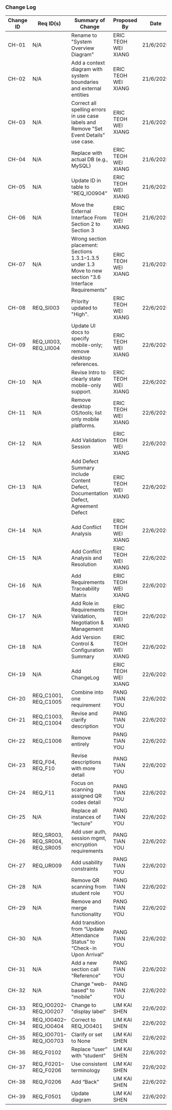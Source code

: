 ### Change Log

| **Change ID** | **Req ID(s)** | **Summary of Change** | **Proposed By** | **Date** | **Session ID** |
|----|----|----|----|----|----|
| CH-01 | N/A | Rename to "System Overview Diagram" | ERIC TEOH WEI XIANG | 21/6/2025 | VS-01 |
| CH-02 | N/A | Add a context diagram with system boundaries and external entities | ERIC TEOH WEI XIANG | 21/6/2025 | VS-01 |
| CH-03 | N/A | Correct all spelling errors in use case labels and Remove "Set Event Details" use case.| ERIC TEOH WEI XIANG | 21/6/2025 | VS-01 |
| CH-04 | N/A | Replace with actual DB (e.g., MySQL) | ERIC TEOH WEI XIANG | 21/6/2025 | VS-01 |
| CH-05 | N/A | Update ID in table to "REQ_IO0904" | ERIC TEOH WEI XIANG | 21/6/2025 | VS-01 |
| CH-06 | N/A | Move the External Interface From Section 2 to Section 3 | ERIC TEOH WEI XIANG | 21/6/2025 | VS-01 |
| CH-07 | N/A | Wrong section placement: Sections 1.3.1–1.3.5 under 1.3 Move to new section "3.6 Interface Requirements"  | ERIC TEOH WEI XIANG | 21/6/2025 | VS-01 |
| CH-08 | REQ_SI003 | Priority updated to "High".  | ERIC TEOH WEI XIANG | 22/6/2025 | VS-01 |
| CH-09 | REQ_UI003, REQ_UI004 | Update UI docs to specify mobile-only; remove desktop references. | ERIC TEOH WEI XIANG | 22/6/2025 | VS-01 |
| CH-10 | N/A | Revise Intro to clearly state mobile-only support. | ERIC TEOH WEI XIANG | 22/6/2025 | VS-01 |
| CH-11 | N/A | Remove desktop OS/tools; list only mobile platforms. | ERIC TEOH WEI XIANG | 22/6/2025 | VS-01 |
| CH-12 | N/A | Add Validation Session | ERIC TEOH WEI XIANG | 22/6/2025 | - |
| CH-13 | N/A | Add Defect Summary include Content Defect, Documentation Defect, Agreement Defect | ERIC TEOH WEI XIANG | 22/6/2025 | - |
| CH-14 | N/A | Add Conflict Analysis | ERIC TEOH WEI XIANG | 22/6/2025 | - |
| CH-15 | N/A | Add Conflict Analysis and Resolution | ERIC TEOH WEI XIANG | 22/6/2025 | - |
| CH-16 | N/A | Add Requirements Traceability Matrix | ERIC TEOH WEI XIANG | 22/6/2025 | - |
| CH-17 | N/A | Add Role in Requirements Validation, Negotiation & Management | ERIC TEOH WEI XIANG | 22/6/2025 | - |
| CH-18 | N/A | Add Version Control & Configuration Summary | ERIC TEOH WEI XIANG | 22/6/2025 | - |
| CH-19 | N/A | Add ChangeLog | ERIC TEOH WEI XIANG | 22/6/2025 | - |
| CH-20 | REQ_C1001, REQ_C1005 | Combine into one requirement | PANG TIAN YOU | 22/6/2025 | VS-01 |
| CH-21 | REQ_C1003, REQ_C1004 | Revise and clarify description | PANG TIAN YOU | 22/6/2025 | VS-01 |
| CH-22 | REQ_C1006 | Remove entirely | PANG TIAN YOU | 22/6/2025 | VS-01 |
| CH-23 | REQ_F04, REQ_F10 | Revise descriptions with more detail | PANG TIAN YOU | 22/6/2025 | VS-01 |
| CH-24 | REQ_F11 | Focus on scanning assigned QR codes detail | PANG TIAN YOU | 22/6/2025 | VS-01 |
| CH-25 | N/A | Replace all instances of “lecture” | PANG TIAN YOU | 22/6/2025 | VS-01 |
| CH-26 | REQ_SR003, REQ_SR004, REQ_SR005 | Add user auth, session mgmt, encryption requirements | PANG TIAN YOU | 22/6/2025 | VS-02 |
| CH-27 | REQ_UR009 | Add usability constraints | PANG TIAN YOU | 22/6/2025 | VS-02 |
| CH-28 | N/A | Remove QR scanning from student role | PANG TIAN YOU | 22/6/2025 | VS-01 |
| CH-29 | N/A | Remove and merge functionality | PANG TIAN YOU | 22/6/2025 | VS-02 |
| CH-30 | N/A | Add transition from “Update Attendance Status” to “Check-in Upon Arrival” | PANG TIAN YOU | 22/6/2025 | VS-02 |
| CH-31 | N/A | Add a new section call “Reference” | PANG TIAN YOU | 22/6/2025 | VS-02 |
| CH-32 | N/A | Change "web-based" to "mobile" | PANG TIAN YOU | 22/6/2025 | VS-01 |
| CH-33 | REQ_IO0202–REQ_IO0207 | Change to "display label" | LIM KAI SHEN | 22/6/2025 | VS-02 |
| CH-34 | REQ_IO0402–REQ_IO0404 | Correct to REQ_IO0401| LIM KAI SHEN | 22/6/2025 | VS-02 |
| CH-35 | REQ_IO0701–REQ_IO0703 | Clarify or set to None| LIM KAI SHEN | 22/6/2025 | VS-02 |
| CH-36 | REQ_F0102 | Replace “user” with “student”| LIM KAI SHEN | 22/6/2025 | VS-02 |
| CH-37 | REQ_F0201–REQ_F0206 | Use consistent terminology| LIM KAI SHEN | 22/6/2025 | VS-02 |
| CH-38 | REQ_F0206 | Add “Back” | LIM KAI SHEN | 22/6/2025 | VS-02 |
| CH-39 | REQ_F0501 | Update diagram | LIM KAI SHEN | 22/6/2025 | VS-02 |